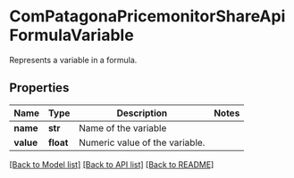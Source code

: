 # ComPatagonaPricemonitorShareApiFormulaVariable

Represents a variable in a formula.
## Properties
Name | Type | Description | Notes
------------ | ------------- | ------------- | -------------
**name** | **str** | Name of the variable | 
**value** | **float** | Numeric value of the variable. | 

[[Back to Model list]](../README.md#documentation-for-models) [[Back to API list]](../README.md#documentation-for-api-endpoints) [[Back to README]](../README.md)


